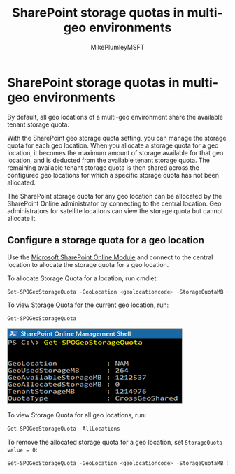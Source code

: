 ﻿---
title: "SharePoint storage quotas in multi-geo environments"
ms.reviewer: adwood
ms.author: mikeplum
author: MikePlumleyMSFT
manager: pamgreen
audience: ITPro
ms.topic: article
ms.service: o365-solutions
f1.keywords:
- NOCSH
ms.custom: seo-marvel-apr2020
ms.collection: 
- Strat_SP_gtc
- SPO_Content
localization_priority: Normal
description: Learn about SharePoint storage quotas in multi-geo environments and how quotas can be managed by the SharePoint Online admin.
---

# SharePoint storage quotas in multi-geo environments

By default, all geo locations of a multi-geo environment share the available tenant storage quota.

With the SharePoint geo storage quota setting, you can manage the storage quota for each geo location. When you allocate a storage quota for a geo location, it becomes the maximum amount of storage available for that geo location, and is deducted from the available tenant storage quota. The remaining available tenant storage quota is then shared across the configured geo locations for which a specific storage quota has not been allocated.

The SharePoint storage quota for any geo location can be allocated by the SharePoint Online administrator by connecting to the central location. Geo administrators for satellite locations can view the storage quota but cannot allocate it.

## Configure a storage quota for a geo location

Use the [Microsoft SharePoint Online Module](https://www.microsoft.com/download/details.aspx?id=35588) and connect to the central location to allocate the storage quota for a geo location.

To allocate Storage Quota for a location, run cmdlet:

```powershell
Set-SPOGeoStorageQuota -GeoLocation <geolocationcode> -StorageQuotaMB <value>
```

To view Storage Quota for the current geo location, run:

```powershell
Get-SPOGeoStorageQuota
```

![Screenshot of PowerShell window showing Get-SPOGeoStorageQuota cmdlet](../media/multi-geo-storage-quota.png)

To view Storage Quota for all geo locations, run:

```powershell
Get-SPOGeoStorageQuota -AllLocations
```

To remove the allocated storage quota for a geo location, set `StorageQuota value = 0`:

```powershell
Set-SPOGeoStorageQuota -GeoLocation <geolocationcode> -StorageQuotaMB 0
```
